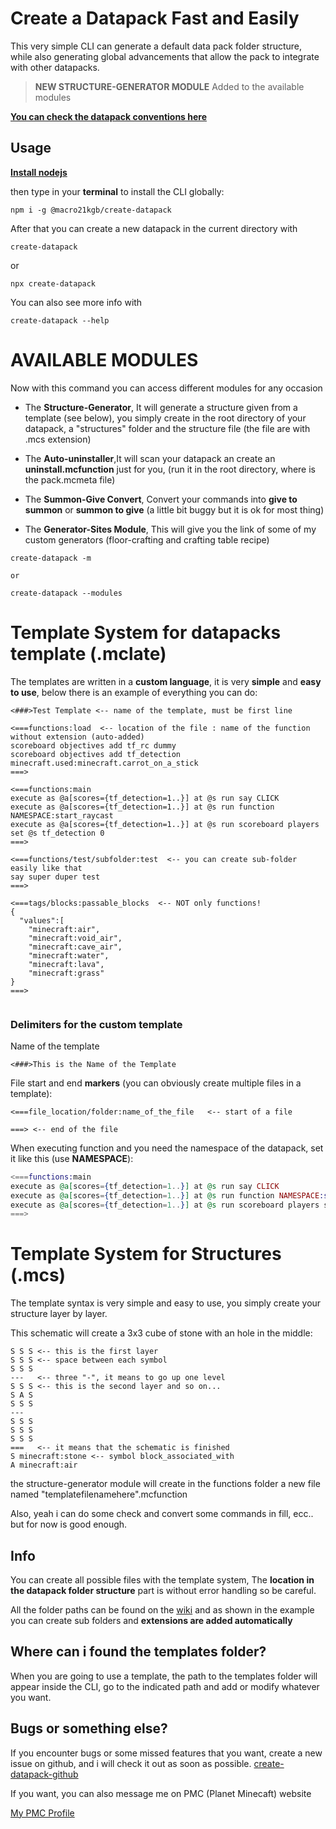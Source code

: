 # Create a Datapack Fast and Easily

This very simple CLI can generate a default data pack folder structure, while also generating global advancements that allow the pack to integrate with other datapacks.

> **NEW STRUCTURE-GENERATOR MODULE** Added to the available modules

[**You can check the datapack conventions here**](https://ooboomberoo.github.io/mcdatapacks-wiki/conventions/datapack_advancement.html)

## Usage

[**Install nodejs**](https://nodejs.org)

then type in your **terminal** to install the CLI globally:

```
npm i -g @macro21kgb/create-datapack
```

After that you can create a new datapack in the current directory with

```
create-datapack
```

or

```
npx create-datapack
```
You can also see more info with
```
create-datapack --help
```

# AVAILABLE MODULES

Now with this command you can access different modules for any occasion

- The **Structure-Generator**, It will generate a structure given from a template (see below), you simply create in the root directory of your datapack, a "structures" folder and the structure file (the file are with .mcs extension)

- The **Auto-uninstaller**,It will scan your datapack an create an **uninstall.mcfunction** just for you, (run it in the root directory, where is the pack.mcmeta file)

- The **Summon-Give Convert**, Convert your commands into **give to summon** or **summon to give** (a little bit buggy but it is ok for most thing)

- The **Generator-Sites Module**, This will give you the link of some of my custom generators (floor-crafting and crafting table recipe)

```
create-datapack -m

or 

create-datapack --modules
```

# Template System for datapacks template (.mclate)

The templates are written in a **custom language**, it is very **simple** and **easy to use**, below there is an example of everything you can do:

```
<###>Test Template <-- name of the template, must be first line

<===functions:load  <-- location of the file : name of the function without extension (auto-added)
scoreboard objectives add tf_rc dummy
scoreboard objectives add tf_detection minecraft.used:minecraft.carrot_on_a_stick
===>

<===functions:main
execute as @a[scores={tf_detection=1..}] at @s run say CLICK
execute as @a[scores={tf_detection=1..}] at @s run function NAMESPACE:start_raycast
execute as @a[scores={tf_detection=1..}] at @s run scoreboard players set @s tf_detection 0
===>

<===functions/test/subfolder:test  <-- you can create sub-folder easily like that
say super duper test
===>

<===tags/blocks:passable_blocks  <-- NOT only functions!
{
  "values":[
    "minecraft:air",
    "minecraft:void_air",
    "minecraft:cave_air",
    "minecraft:water",
    "minecraft:lava",
    "minecraft:grass"
}
===>


```

### Delimiters for the custom template

Name of the template

```
<###>This is the Name of the Template
```

File start and end **markers** (you can obviously create multiple files in a template):

```
<===file_location/folder:name_of_the_file   <-- start of a file

===> <-- end of the file
```

When executing function and you need the namespace of the datapack, set it like this (use **NAMESPACE**):

```elixir
<===functions:main
execute as @a[scores={tf_detection=1..}] at @s run say CLICK
execute as @a[scores={tf_detection=1..}] at @s run function NAMESPACE:start_raycast <-- the namespace is taken automatically
execute as @a[scores={tf_detection=1..}] at @s run scoreboard players set @s tf_detection 0
===>
```

# Template System for Structures (.mcs)
The template syntax is very simple and easy to use, you simply create your structure layer by layer.

This schematic will create a 3x3 cube of stone with an hole in the middle:
```
S S S <-- this is the first layer
S S S <-- space between each symbol
S S S
---   <-- three "-", it means to go up one level
S S S <-- this is the second layer and so on...
S A S
S S S
---
S S S
S S S
S S S
===   <-- it means that the schematic is finished
S minecraft:stone <-- symbol block_associated_with
A minecraft:air

```
the structure-generator module will create in the functions folder a new file named "templatefilenamehere".mcfunction

Also, yeah i can do some check and convert some commands in fill, ecc.. but for now is good enough.

## Info

You can create all possible files with the template system, The **location in the datapack folder structure** part is without error handling so be careful.

All the folder paths can be found on the [wiki](https://minecraft.fandom.com/wiki/Data_Pack) and as shown in the example you can create sub folders and **extensions are added automatically**

## Where can i found the templates folder?

When you are going to use a template, the path to the templates folder will appear inside the CLI, go to the indicated path and add or modify whatever you want.


## Bugs or something else?

If you encounter bugs or some missed features that you want, create a new issue on github, and i will check it out as soon as possible.
[create-datapack-github](https://github.com/macro21KGB/create-datapack)

If you want, you can also message me on PMC (Planet Minecaft) website

[My PMC Profile](https://www.planetminecraft.com/member/macro21kgb)